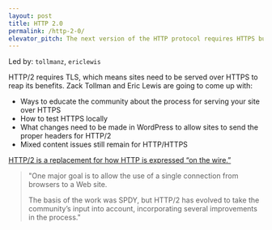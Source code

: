 ```yaml
---
layout: post
title: HTTP 2.0
permalink: /http-2-0/
elevator_pitch: The next version of the HTTP protocol requires HTTPS but offers some awesome speed advantages.
---
```


Led by: `tollmanz`, `ericlewis`

HTTP/2 requires TLS, which means sites need to be served over HTTPS to reap its benefits.
Zack Tollman and Eric Lewis are going to come up with:

* Ways to educate the community about the process for serving your site over HTTPS
* How to test HTTPS locally
* What changes need to be made in WordPress to allow sites to send the proper headers for HTTP/2
* Mixed content issues still remain for HTTP/HTTPS

[HTTP/2 is a replacement for how HTTP is expressed “on the wire.”](https://http2.github.io/)

> "One major goal is to allow the use of a single connection from browsers to a Web site.
>
> The basis of the work was SPDY, but HTTP/2 has evolved to take the community’s input into account, incorporating several improvements in the process."